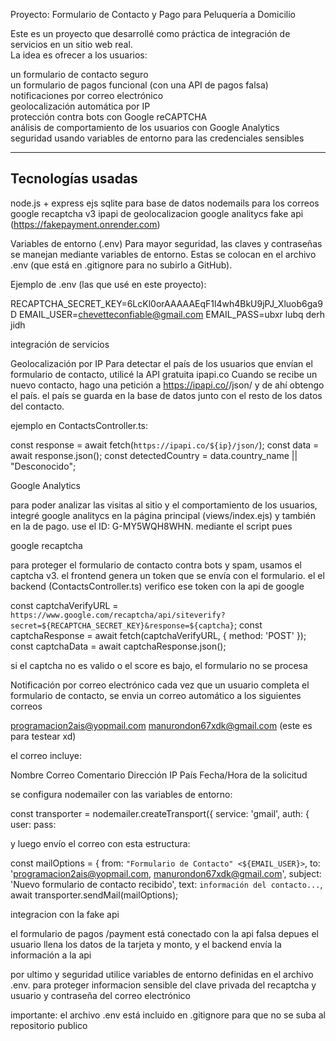 Proyecto: Formulario de Contacto y Pago para Peluquería a Domicilio

Este es un proyecto que desarrollé como práctica de integración de servicios en un sitio web real.  
La idea es ofrecer a los usuarios:

un formulario de contacto seguro  
un formulario de pagos funcional (con una API de pagos falsa)  
notificaciones por correo electrónico  
geolocalización automática por IP  
protección contra bots con Google reCAPTCHA  
análisis de comportamiento de los usuarios con Google Analytics  
seguridad usando variables de entorno para las credenciales sensibles  

---

## Tecnologías usadas

node.js + express
ejs
sqlite para base de datos
nodemails para los correos
google recaptcha v3
ipapi de geolocalizacion
google analitycs
fake api (https://fakepayment.onrender.com)


Variables de entorno (.env)
Para mayor seguridad, las claves y contraseñas se manejan mediante variables de entorno.
Estas se colocan en el archivo .env (que está en .gitignore para no subirlo a GitHub).

Ejemplo de .env (las que usé en este proyecto):

RECAPTCHA_SECRET_KEY=6LcKl0orAAAAAEqF1l4wh4BkU9jPJ_Xluob6ga9D
EMAIL_USER=chevetteconfiable@gmail.com
EMAIL_PASS=ubxr lubq derh jidh

integración de servicios

Geolocalización por IP
Para detectar el país de los usuarios que envían el formulario de contacto, utilicé la API gratuita ipapi.co Cuando se recibe un nuevo contacto, hago una petición a https://ipapi.co/<ip>/json/ y de ahí obtengo el país.
el país se guarda en la base de datos junto con el resto de los datos del contacto.

ejemplo en ContactsController.ts:

const response = await fetch(`https://ipapi.co/${ip}/json/`);
const data = await response.json();
const detectedCountry = data.country_name || "Desconocido";

Google Analytics

para poder analizar las visitas al sitio y el comportamiento de los usuarios, integré google analitycs en la página principal (views/index.ejs) y también en la de pago. use  el ID: G-MY5WQH8WHN. mediante el script pues

<script async src="https://www.googletagmanager.com/gtag/js?id=G-MY5WQH8WHN"></script>
<script>
  window.dataLayer = window.dataLayer || [];
  function gtag(){dataLayer.push(arguments);}
  gtag('js', new Date());
  gtag('config', 'G-MY5WQH8WHN');
</script>

google recaptcha

para proteger el formulario de contacto contra bots y spam, usamos el captcha v3. el  frontend genera un token que se envía con el formulario. el el backend (ContactsController.ts) verifico ese token con la api de google

const captchaVerifyURL = `https://www.google.com/recaptcha/api/siteverify?secret=${RECAPTCHA_SECRET_KEY}&response=${captcha}`;
const captchaResponse = await fetch(captchaVerifyURL, { method: 'POST' });
const captchaData = await captchaResponse.json();

si el captcha no es valido o el score es bajo, el formulario no se procesa

Notificación por correo electrónico
cada vez que un usuario completa el formulario de contacto, se envia un correo automático a los siguientes correos

programacion2ais@yopmail.com
manurondon67xdk@gmail.com (este es para testear xd)

el correo incluye:

Nombre
Correo
Comentario
Dirección IP
País
Fecha/Hora de la solicitud

se configura nodemailer con las variables de entorno:

const transporter = nodemailer.createTransport({
    service: 'gmail',
    auth: {
        user:
        pass:


y luego envío el correo con esta estructura:

const mailOptions = {
    from: `"Formulario de Contacto" <${EMAIL_USER}>`,
    to: 'programacion2ais@yopmail.com, manurondon67xdk@gmail.com',
    subject: 'Nuevo formulario de contacto recibido',
    text: `información del contacto...`,
await transporter.sendMail(mailOptions);


 integracion con la fake api

el formulario de pagos /payment está conectado con la api falsa depues el usuario llena los datos de la tarjeta y monto, y el backend envía la información a la api

por ultimo y seguridad utilice variables de entorno definidas en el archivo .env. para proteger informacion sensible del clave privada del recaptcha y usuario y contraseña del correo electrónico

importante: el archivo .env está incluido en .gitignore para que no se suba al repositorio publico
